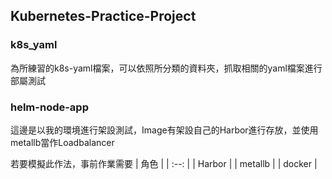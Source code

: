 ## Kubernetes-Practice-Project
### k8s_yaml
為所練習的k8s-yaml檔案，可以依照所分類的資料夾，抓取相關的yaml檔案進行部屬測試

### helm-node-app
這邊是以我的環境進行架設測試，Image有架設自己的Harbor進行存放，並使用metallb當作Loadbalancer

若要模擬此作法，事前作業需要
| 角色 |
| :--: | 
| Harbor | 
| metallb |
| docker |